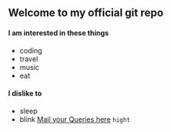 ## Welcome to my official git repo

#### I am interested in these things
* coding
* travel
* music
* eat

#### I dislike to
- sleep
- blink
[Mail your Queries here](mailto:asdmail045@gmail.com)
``` hight ```
